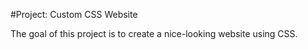 #Project: Custom CSS Website

The goal of this project is to create a nice-looking website using CSS.
